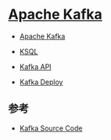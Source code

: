 # [Apache Kafka](http://kafka.apachecn.org/)

* [Apache Kafka](x_kafka.md)

* [KSQL]()
* [Kafka API]()

* [Kafka Deploy](deploy.md)

## 参考
* [Kafka Source Code](https://github.com/SunnnyChan/SunnnyChan.github.io/tree/master/post/readme/sourcecode/apache-kafka)

